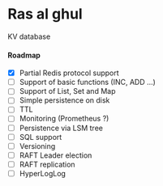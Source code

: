 # Ras al ghul
KV database

#### Roadmap
- [x] Partial Redis protocol support
- [ ] Support of basic functions (INC, ADD ...)
- [ ] Support of List, Set and Map
- [ ] Simple persistence on disk
- [ ] TTL
- [ ] Monitoring (Prometheus  ?)
- [ ] Persistence via LSM tree
- [ ] SQL support
- [ ] Versioning
- [ ] RAFT Leader election
- [ ] RAFT replication
- [ ] HyperLogLog
